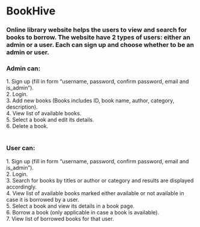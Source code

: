# BookHive

<h3>Online library website helps the users to view and search for books to borrow. The website have 2 types of users: either an admin or a user. Each can sign up and choose whether to be an admin or user.</h3>
<h3>Admin can:</h3>
1. Sign up (fill in form “username, password, confirm password, email and is_admin”). 
<br>
2. Login.
<br>
3. Add new books (Books includes ID, book name, author, category, description).
<br>
4. View list of available books.
<br>
5. Select a book and edit its details.
<br>
6. Delete a book.
<br>
<br>
<h3>User can:</h3>
1. Sign up (fill in form “username, password, confirm password, email and is_admin”).
<br>
2. Login.
<br>
3. Search for books by titles or author or category and results are displayed accordingly.
<br>
4. View list of available books marked either available or not available in case it is borrowed by a user.
<br>
5. Select a book and view its details in a book page.
<br>
6. Borrow a book (only applicable in case a book is available).
<br>
7. View list of borrowed books for that user.
